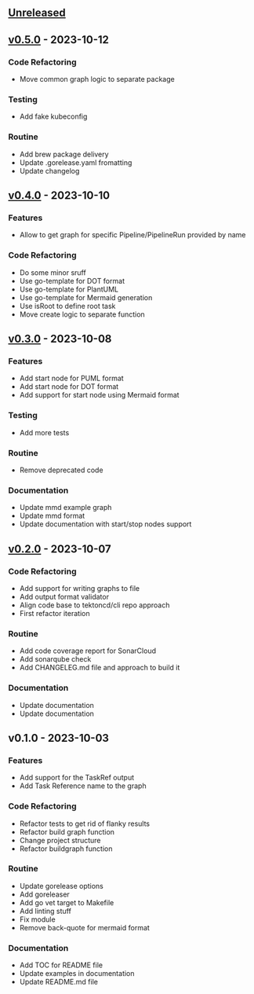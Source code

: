 <a name="unreleased"></a>
## [Unreleased]


<a name="v0.5.0"></a>
## [v0.5.0] - 2023-10-12
### Code Refactoring

- Move common graph logic to separate package

### Testing

- Add fake kubeconfig

### Routine

- Add brew package delivery
- Update .gorelease.yaml fromatting
- Update changelog


<a name="v0.4.0"></a>
## [v0.4.0] - 2023-10-10
### Features

- Allow to get graph for specific Pipeline/PipelineRun provided by name

### Code Refactoring

- Do some minor sruff
- Use go-template for DOT format
- Use go-template for PlantUML
- Use go-template for Mermaid generation
- Use isRoot to define root task
- Move create logic to separate function


<a name="v0.3.0"></a>
## [v0.3.0] - 2023-10-08
### Features

- Add start node for PUML format
- Add start node for DOT format
- Add support for start node using Mermaid format

### Testing

- Add more tests

### Routine

- Remove deprecated code

### Documentation

- Update mmd example graph
- Update mmd format
- Update documentation with start/stop nodes support


<a name="v0.2.0"></a>
## [v0.2.0] - 2023-10-07
### Code Refactoring

- Add support for writing graphs to file
- Add output format validator
- Align code base to tektoncd/cli repo approach
- First refactor iteration

### Routine

- Add code coverage report for SonarCloud
- Add sonarqube check
- Add CHANGELEG.md file and approach to build it

### Documentation

- Update documentation
- Update documentation


<a name="v0.1.0"></a>
## v0.1.0 - 2023-10-03
### Features

- Add support for the TaskRef output
- Add Task Reference name to the graph

### Code Refactoring

- Refactor tests to get rid of flanky results
- Refactor build graph function
- Change project structure
- Refactor buildgraph function

### Routine

- Update gorelease options
- Add goreleaser
- Add go vet target to Makefile
- Add linting stuff
- Fix module
- Remove back-quote for mermaid format

### Documentation

- Add TOC for README file
- Update examples in documentation
- Update README.md file


[Unreleased]: https://github.com/sergk/tkn-graph/compare/v0.5.0...HEAD
[v0.5.0]: https://github.com/sergk/tkn-graph/compare/v0.4.0...v0.5.0
[v0.4.0]: https://github.com/sergk/tkn-graph/compare/v0.3.0...v0.4.0
[v0.3.0]: https://github.com/sergk/tkn-graph/compare/v0.2.0...v0.3.0
[v0.2.0]: https://github.com/sergk/tkn-graph/compare/v0.1.0...v0.2.0
